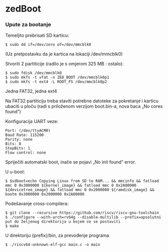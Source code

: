 # zedBoot

### Upute za bootanje

Temeljito prebrisati SD karticu:

	$ sudo dd if=/dev/zero of=/dev/mmcblk0

(Uz pretpostavku da je kartica na lokaciji /dev/mmcblk0)

Stvoriti 2 partiticije (radilo je s omjerom 325 MB : ostalo):

	$ sudo fdisk /dev/mmcblk0
	$ sudo mkfs -t vfat -n ZED_BOOT /dev/mmcblk0p1
	$ sudo mkfs -t ext4 -L ROOT_FS /dev/mmcblk0p2

Jedna FAT32, jedna ext4

Na FAT32 partiticiju treba staviti potrebne datoteke za pokretanje i karticu ubaciti u ploču (radi s priloženom verzijom boot.bin-a, nova baca „No cores found”)

Konfiguracija UART veze:
 
	Port: (/dev/ttyACM0)
	Baud Rate: 115200
	Parity: none
	Bits: 8
	StopBits: 1
	Flow control: none

Spriječiti automatski boot, inače se pojavi „No init found” error.

U u-boot:

	$ $sdboot=echo Copying Linux from SD to RAM... && mmcinfo && fatload mmc 0 0x3000000 ${kernel_image} && fatload mmc 0 0x2A00000 ${devicetree_image} && fatload mmc 0 0x2000000 ${ramdisk_image} && bootm 0x3000000 0x2000000 0x2A00000

Podešavanje cross-compilera:

	$ git clone --recursive https://github.com/riscv/riscv-gnu-toolchain
	$ ./configure --with-arch=rv64g --disable-multilib --prefix=apsolutni put do željenog direktorija u kojem će se postaviti
	$ make

U direktoriju {prefix}/bin, za prevođenje programa

	$ ./riscv64-unknown-elf-gcc main.c -o main
